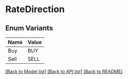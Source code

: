 # RateDirection

## Enum Variants

| Name | Value |
|---- | -----|
| Buy | BUY |
| Sell | SELL |


[[Back to Model list]](../README.md#documentation-for-models) [[Back to API list]](../README.md#documentation-for-api-endpoints) [[Back to README]](../README.md)


